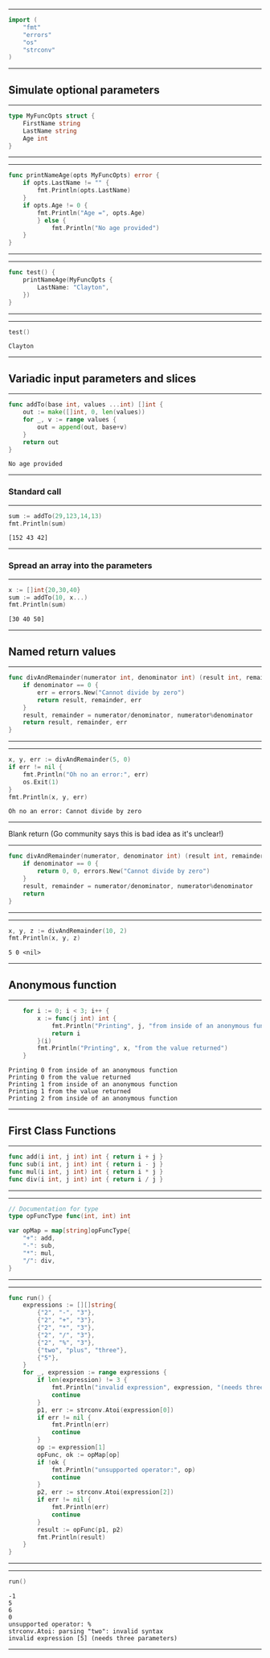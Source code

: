 
---
```go
import (
	"fmt"
	"errors"
	"os"
	"strconv"
)
```
---
## Simulate optional parameters
---
```go
type MyFuncOpts struct {
	FirstName string
	LastName string
	Age int
}
```
---
---
```go
func printNameAge(opts MyFuncOpts) error {
	if opts.LastName != "" {
		fmt.Println(opts.LastName)
	}
	if opts.Age != 0 {
		fmt.Println("Age =", opts.Age)
		} else { 
			fmt.Println("No age provided")
	}
}
```
---
---
```go
func test() {
	printNameAge(MyFuncOpts {
		LastName: "Clayton",
	})
}
```
---
---
```go
test()
```
```output
Clayton
```
---
## Variadic input parameters and slices

---
```go
func addTo(base int, values ...int) []int {
	out := make([]int, 0, len(values))
	for _, v := range values {
		out = append(out, base+v)
	}
	return out
}
```
```output
No age provided
```
---
### Standard call

---
```go
sum := addTo(29,123,14,13)
fmt.Println(sum)
```
```output
[152 43 42]
```
---
### Spread an array into the parameters

---
```go
x := []int{20,30,40}
sum := addTo(10, x...)
fmt.Println(sum)
```
```output
[30 40 50]
```
---
## Named return values

---
```go
func divAndRemainder(numerator int, denominator int) (result int, remainder int, err error) {
	if denominator == 0 {
		err = errors.New("Cannot divide by zero")
		return result, remainder, err
	}
	result, remainder = numerator/denominator, numerator%denominator
	return result, remainder, err
}
```
---
---
```go
x, y, err := divAndRemainder(5, 0)
if err != nil {
	fmt.Println("Oh no an error:", err)
	os.Exit(1)
}
fmt.Println(x, y, err)
```
```output
Oh no an error: Cannot divide by zero
```
---
Blank return (Go community says this is bad idea as it's unclear!)

---
```go
func divAndRemainder(numerator, denominator int) (result int, remainder int, err error) {
	if denominator == 0 {
		return 0, 0, errors.New("Cannot divide by zero")
	}
	result, remainder = numerator/denominator, numerator%denominator
	return
}
```
---
---
```go
x, y, z := divAndRemainder(10, 2)
fmt.Println(x, y, z)
```
```output
5 0 <nil>
```
---
## Anonymous function
---
```go
	for i := 0; i < 3; i++ {
		x := func(j int) int {
			fmt.Println("Printing", j, "from inside of an anonymous function")
			return i
		}(i)
		fmt.Println("Printing", x, "from the value returned")
	}
```
```output
Printing 0 from inside of an anonymous function
Printing 0 from the value returned
Printing 1 from inside of an anonymous function
Printing 1 from the value returned
Printing 2 from inside of an anonymous function
```
---
## First Class Functions

---
```go
func add(i int, j int) int { return i + j }
func sub(i int, j int) int { return i - j }
func mul(i int, j int) int { return i * j }
func div(i int, j int) int { return i / j }
```
---
---
```go
// Documentation for type
type opFuncType func(int, int) int

var opMap = map[string]opFuncType{
	"+": add,
	"-": sub,
	"*": mul,
	"/": div,
}
```
---
---
```go
func run() {
	expressions := [][]string{
		{"2", "-", "3"},
		{"2", "+", "3"},
		{"2", "*", "3"},
		{"2", "/", "3"},
		{"2", "%", "3"},
		{"two", "plus", "three"},
		{"5"},
	}
	for _, expression := range expressions {
		if len(expression) != 3 {
			fmt.Println("invalid expression", expression, "(needs three parameters)")
			continue
		}
		p1, err := strconv.Atoi(expression[0])
		if err != nil {
			fmt.Println(err)
			continue
		}
		op := expression[1]
		opFunc, ok := opMap[op]
		if !ok {
			fmt.Println("unsupported operator:", op)
			continue
		}
		p2, err := strconv.Atoi(expression[2])
		if err != nil {
			fmt.Println(err)
			continue
		}
		result := opFunc(p1, p2)
		fmt.Println(result)
	}
}
```
---
---
```go
run()
```
```output
-1
5
6
0
unsupported operator: %
strconv.Atoi: parsing "two": invalid syntax
invalid expression [5] (needs three parameters)
```
---
